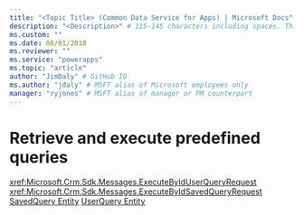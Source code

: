 ```yaml
---
title: "<Topic Title> (Common Data Service for Apps) | Microsoft Docs" # Intent and product brand in a unique string of 43-59 chars including spaces
description: "<Description>" # 115-145 characters including spaces. This abstract displays in the search result.
ms.custom: ""
ms.date: 08/01/2018
ms.reviewer: ""
ms.service: "powerapps"
ms.topic: "article"
author: "JimDaly" # GitHub ID
ms.author: "jdaly" # MSFT alias of Microsoft employees only
manager: "ryjones" # MSFT alias of manager or PM counterpart
---
```

# Retrieve and execute predefined queries



<!-- 

This is the organization service version of this web api topic

https://docs.microsoft.com/en-us/dynamics365/customer-engagement/developer/webapi/retrieve-and-execute-predefined-queries 

Using this method to retrieve data is hard to find in the content today

https://docs.microsoft.com/en-us/dynamics365/customer-engagement/developer/org-service/sample-validate-execute-saved-query
https://docs.microsoft.com/en-us/dotnet/api/microsoft.crm.sdk.messages.executebyidsavedqueryrequest?view=dynamics-general-ce-9
https://docs.microsoft.com/en-us/dotnet/api/microsoft.crm.sdk.messages.validatesavedqueryrequest?view=dynamics-general-ce-9
https://docs.microsoft.com/en-us/dotnet/api/microsoft.crm.sdk.messages.executebyiduserqueryrequest?view=dynamics-general-ce-9

-->
<xref:Microsoft.Crm.Sdk.Messages.ExecuteByIdUserQueryRequest>
<xref:Microsoft.Crm.Sdk.Messages.ExecuteByIdSavedQueryRequest>
[SavedQuery Entity](../reference/entities/savedquery.md)
[UserQuery Entity](../reference/entities/userquery.md)